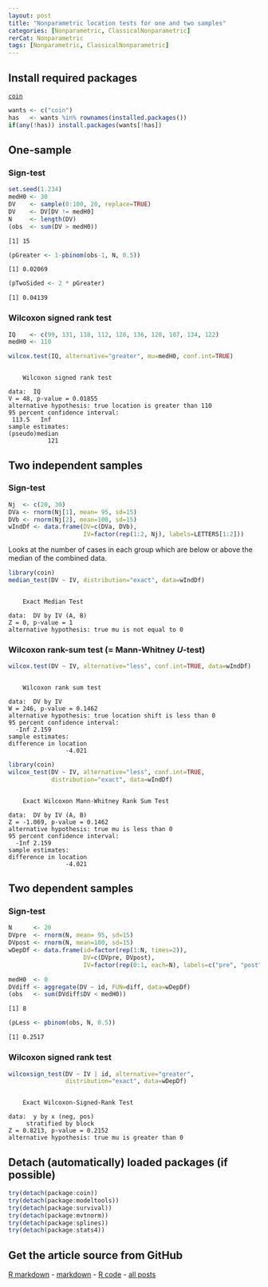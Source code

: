 ```yaml
---
layout: post
title: "Nonparametric location tests for one and two samples"
categories: [Nonparametric, ClassicalNonparametric]
rerCat: Nonparametric
tags: [Nonparametric, ClassicalNonparametric]
---
```





Install required packages
-------------------------

[`coin`](http://cran.r-project.org/package=coin)


```r
wants <- c("coin")
has   <- wants %in% rownames(installed.packages())
if(any(!has)) install.packages(wants[!has])
```


One-sample
-------------------------

### Sign-test
    

```r
set.seed(1.234)
medH0 <- 30
DV    <- sample(0:100, 20, replace=TRUE)
DV    <- DV[DV != medH0]
N     <- length(DV)
(obs  <- sum(DV > medH0))
```

```
[1] 15
```



```r
(pGreater <- 1-pbinom(obs-1, N, 0.5))
```

```
[1] 0.02069
```

```r
(pTwoSided <- 2 * pGreater)
```

```
[1] 0.04139
```


### Wilcoxon signed rank test


```r
IQ    <- c(99, 131, 118, 112, 128, 136, 120, 107, 134, 122)
medH0 <- 110
```



```r
wilcox.test(IQ, alternative="greater", mu=medH0, conf.int=TRUE)
```

```

	Wilcoxon signed rank test

data:  IQ 
V = 48, p-value = 0.01855
alternative hypothesis: true location is greater than 110 
95 percent confidence interval:
 113.5   Inf 
sample estimates:
(pseudo)median 
           121 
```


Two independent samples
-------------------------

### Sign-test


```r
Nj  <- c(20, 30)
DVa <- rnorm(Nj[1], mean= 95, sd=15)
DVb <- rnorm(Nj[2], mean=100, sd=15)
wIndDf <- data.frame(DV=c(DVa, DVb),
                     IV=factor(rep(1:2, Nj), labels=LETTERS[1:2]))
```


Looks at the number of cases in each group which are below or above the median of the combined data.


```r
library(coin)
median_test(DV ~ IV, distribution="exact", data=wIndDf)
```

```

	Exact Median Test

data:  DV by IV (A, B) 
Z = 0, p-value = 1
alternative hypothesis: true mu is not equal to 0 
```


### Wilcoxon rank-sum test ($=$ Mann-Whitney $U$-test)


```r
wilcox.test(DV ~ IV, alternative="less", conf.int=TRUE, data=wIndDf)
```

```

	Wilcoxon rank sum test

data:  DV by IV 
W = 246, p-value = 0.1462
alternative hypothesis: true location shift is less than 0 
95 percent confidence interval:
  -Inf 2.159 
sample estimates:
difference in location 
                -4.021 
```



```r
library(coin)
wilcox_test(DV ~ IV, alternative="less", conf.int=TRUE,
            distribution="exact", data=wIndDf)
```

```

	Exact Wilcoxon Mann-Whitney Rank Sum Test

data:  DV by IV (A, B) 
Z = -1.069, p-value = 0.1462
alternative hypothesis: true mu is less than 0 
95 percent confidence interval:
  -Inf 2.159 
sample estimates:
difference in location 
                -4.021 
```


Two dependent samples
-------------------------

### Sign-test


```r
N      <- 20
DVpre  <- rnorm(N, mean= 95, sd=15)
DVpost <- rnorm(N, mean=100, sd=15)
wDepDf <- data.frame(id=factor(rep(1:N, times=2)),
                     DV=c(DVpre, DVpost),
                     IV=factor(rep(0:1, each=N), labels=c("pre", "post")))
```



```r
medH0  <- 0
DVdiff <- aggregate(DV ~ id, FUN=diff, data=wDepDf)
(obs   <- sum(DVdiff$DV < medH0))
```

```
[1] 8
```



```r
(pLess <- pbinom(obs, N, 0.5))
```

```
[1] 0.2517
```


### Wilcoxon signed rank test


```r
wilcoxsign_test(DV ~ IV | id, alternative="greater",
                distribution="exact", data=wDepDf)
```

```

	Exact Wilcoxon-Signed-Rank Test

data:  y by x (neg, pos) 
	 stratified by block 
Z = 0.8213, p-value = 0.2152
alternative hypothesis: true mu is greater than 0 
```


Detach (automatically) loaded packages (if possible)
-------------------------


```r
try(detach(package:coin))
try(detach(package:modeltools))
try(detach(package:survival))
try(detach(package:mvtnorm))
try(detach(package:splines))
try(detach(package:stats4))
```


Get the article source from GitHub
----------------------------------------------

[R markdown](https://github.com/dwoll/RExRepos/raw/master/Rmd/npWilcoxon.Rmd) - [markdown](https://github.com/dwoll/RExRepos/raw/master/md/npWilcoxon.md) - [R code](https://github.com/dwoll/RExRepos/raw/master/R/npWilcoxon.R) - [all posts](https://github.com/dwoll/RExRepos/)
